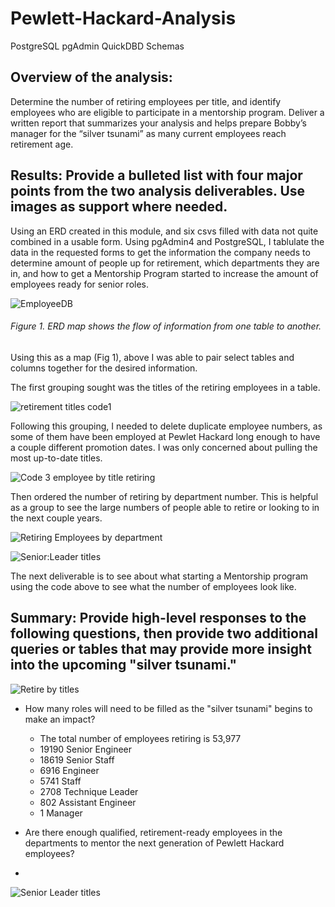 # Pewlett-Hackard-Analysis
PostgreSQL pgAdmin QuickDBD Schemas 

## Overview of the analysis: 
  Determine the number of retiring employees per title, and identify employees who are eligible to participate in a mentorship program. Deliver a written report that summarizes your analysis and helps prepare Bobby’s manager for the “silver tsunami” as many current employees reach retirement age.

## Results: Provide a bulleted list with four major points from the two analysis deliverables. Use images as support where needed.
  Using an ERD created in this module, and six csvs filled with data not quite combined in a usable form.  Using pgAdmin4 and PostgreSQL, I tablulate the data in the requested forms to get the information the company needs to determine amount of people up for retirement, which departments they are in, and how to get a Mentorship Program started to increase the amount of employees ready for senior roles.
  
![EmployeeDB](https://user-images.githubusercontent.com/102183530/169713935-fafd77f3-b2c0-4dc8-95aa-e6f9f049405e.png)

###### Figure 1. ERD map shows the flow of information from one table to another.

Using this as a map (Fig 1), above I was able to pair select tables and columns together for the desired information.

The first grouping sought was the titles of the retiring employees in a table.

![retirement titles code1](https://user-images.githubusercontent.com/102183530/169714505-c4001462-a6eb-4e7d-be3a-deccc063c955.png)

Following this grouping, I needed to delete duplicate employee numbers, as some of them have been employed at Pewlet Hackard long enough to have a couple different promotion dates.  I was only concerned about pulling the most up-to-date titles.

![Code 3 employee by title retiring](https://user-images.githubusercontent.com/102183530/169714516-65c30443-e9dd-48a4-8da9-4c01d510e66b.png)

Then ordered the number of retiring by department number.  This is helpful as a group to see the large numbers of people able to retire or looking to in the next couple years.

![Retiring Employees by department](https://user-images.githubusercontent.com/102183530/169713949-cf6b82f4-07d7-4654-b983-47afcc23fe29.png)

![Senior:Leader titles](https://user-images.githubusercontent.com/102183530/169715798-3a87ac90-0cbe-42cc-82d5-b7da9d19a362.png)

The next deliverable is to see about what starting a Mentorship program using the code above to see what the number of employees look like.

## Summary: Provide high-level responses to the following questions, then provide two additional queries or tables that may provide more insight into the upcoming "silver tsunami."

![Retire by titles](https://user-images.githubusercontent.com/102183530/169714637-4b336827-fbf2-436c-9136-f77ebabd9f3b.png)

- How many roles will need to be filled as the "silver tsunami" begins to make an impact?
  - The total number of employees retiring  is 53,977
  - 19190 Senior Engineer
  - 18619 Senior Staff
  - 6916 Engineer
  - 5741 Staff
  - 2708 Technique Leader
  - 802 Assistant Engineer
  - 1 Manager
     
- Are there enough qualified, retirement-ready employees in the departments to mentor the next generation of Pewlett Hackard employees?
- 
![Senior Leader titles](https://user-images.githubusercontent.com/102183530/169715888-7ea92f50-6837-4354-8090-6c9bf07b3594.png)

